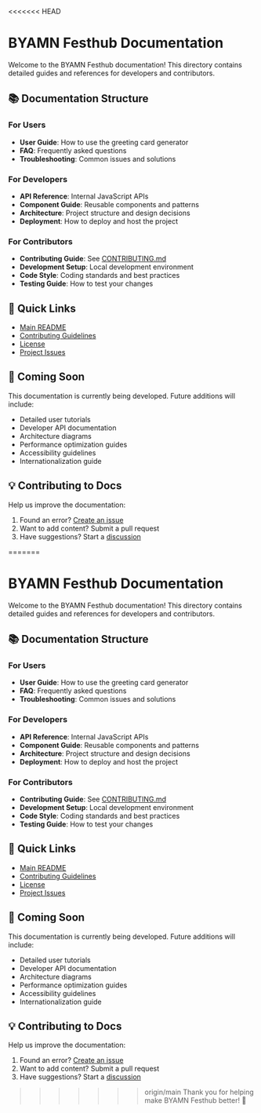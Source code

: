 <<<<<<< HEAD
# BYAMN Festhub Documentation

Welcome to the BYAMN Festhub documentation! This directory contains detailed guides and references for developers and contributors.

## 📚 Documentation Structure

### For Users
- **User Guide**: How to use the greeting card generator
- **FAQ**: Frequently asked questions
- **Troubleshooting**: Common issues and solutions

### For Developers
- **API Reference**: Internal JavaScript APIs
- **Component Guide**: Reusable components and patterns
- **Architecture**: Project structure and design decisions
- **Deployment**: How to deploy and host the project

### For Contributors
- **Contributing Guide**: See [CONTRIBUTING.md](../CONTRIBUTING.md)
- **Development Setup**: Local development environment
- **Code Style**: Coding standards and best practices
- **Testing Guide**: How to test your changes

## 🚀 Quick Links

- [Main README](../README.md)
- [Contributing Guidelines](../CONTRIBUTING.md)
- [License](../LICENSE)
- [Project Issues](https://github.com/yourusername/byamn-festhub/issues)

## 📝 Coming Soon

This documentation is currently being developed. Future additions will include:

- Detailed user tutorials
- Developer API documentation
- Architecture diagrams
- Performance optimization guides
- Accessibility guidelines
- Internationalization guide

## 💡 Contributing to Docs

Help us improve the documentation:

1. Found an error? [Create an issue](https://github.com/yourusername/byamn-festhub/issues)
2. Want to add content? Submit a pull request
3. Have suggestions? Start a [discussion](https://github.com/yourusername/byamn-festhub/discussions)

=======
# BYAMN Festhub Documentation

Welcome to the BYAMN Festhub documentation! This directory contains detailed guides and references for developers and contributors.

## 📚 Documentation Structure

### For Users
- **User Guide**: How to use the greeting card generator
- **FAQ**: Frequently asked questions
- **Troubleshooting**: Common issues and solutions

### For Developers
- **API Reference**: Internal JavaScript APIs
- **Component Guide**: Reusable components and patterns
- **Architecture**: Project structure and design decisions
- **Deployment**: How to deploy and host the project

### For Contributors
- **Contributing Guide**: See [CONTRIBUTING.md](../CONTRIBUTING.md)
- **Development Setup**: Local development environment
- **Code Style**: Coding standards and best practices
- **Testing Guide**: How to test your changes

## 🚀 Quick Links

- [Main README](../README.md)
- [Contributing Guidelines](../CONTRIBUTING.md)
- [License](../LICENSE)
- [Project Issues](https://github.com/yourusername/byamn-festhub/issues)

## 📝 Coming Soon

This documentation is currently being developed. Future additions will include:

- Detailed user tutorials
- Developer API documentation
- Architecture diagrams
- Performance optimization guides
- Accessibility guidelines
- Internationalization guide

## 💡 Contributing to Docs

Help us improve the documentation:

1. Found an error? [Create an issue](https://github.com/yourusername/byamn-festhub/issues)
2. Want to add content? Submit a pull request
3. Have suggestions? Start a [discussion](https://github.com/yourusername/byamn-festhub/discussions)

>>>>>>> origin/main
Thank you for helping make BYAMN Festhub better! 🎉